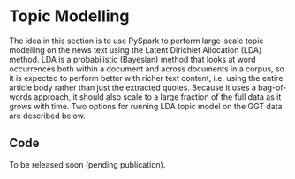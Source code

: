 # Topic Modelling
The idea in this section is to use PySpark to perform large-scale topic modelling on the news text using the Latent Dirichlet Allocation (LDA) method. LDA is a probabilistic (Bayesian) method that looks at word occurrences both within a document and across documents in a corpus, so it is expected to perform better with richer text content, i.e. using the entire article body rather than just the extracted quotes. Because it uses a bag-of-words approach, it should also scale to a large fraction of the full data as it grows with time. Two options for running LDA topic model on the GGT data are described below.

## Code
To be released soon (pending publication).
